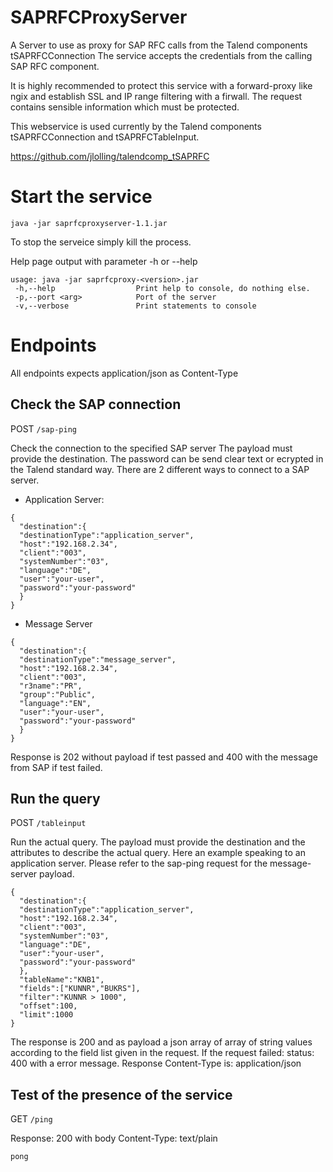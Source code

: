 # SAPRFCProxyServer
A Server to use as proxy for SAP RFC calls from the Talend components tSAPRFCConnection
The service accepts the credentials from the calling SAP RFC component.

It is highly recommended to protect this service with a forward-proxy like ngix and establish SSL and IP range filtering with a firwall.
The request contains sensible information which must be protected.

This webservice is used currently by the Talend components tSAPRFCConnection and tSAPRFCTableInput.

https://github.com/jlolling/talendcomp_tSAPRFC

# Start the service

```java -jar saprfcproxyserver-1.1.jar```

To stop the serveice simply kill the process.

Help page output with parameter -h or --help

```
usage: java -jar saprfcproxy-<version>.jar
 -h,--help                  Print help to console, do nothing else.
 -p,--port <arg>            Port of the server
 -v,--verbose               Print statements to console
```

# Endpoints
All endpoints expects application/json as Content-Type

## Check the SAP connection

POST ```/sap-ping```

Check the connection to the specified SAP server
The payload must provide the destination.
The password can be send clear text or ecrypted in the Talend standard way.
There are 2 different ways to connect to a SAP server.

* Application Server:

```
{
  "destination":{
  "destinationType":"application_server",
  "host":"192.168.2.34",
  "client":"003",
  "systemNumber":"03",
  "language":"DE",
  "user":"your-user",
  "password":"your-password"
  }
}
```

* Message Server

```
{
  "destination":{
  "destinationType":"message_server",
  "host":"192.168.2.34",
  "client":"003",
  "r3name":"PR",
  "group":"Public",
  "language":"EN",
  "user":"your-user",
  "password":"your-password"
  }
}
```

Response is 202 without payload if test passed and 400 with the message from SAP if test failed.

## Run the query

POST ```/tableinput```

Run the actual query.
The payload must provide the destination and the attributes to describe the actual query.
Here an example speaking to an application server. Please refer to the sap-ping request for the message-server payload.

```
{
  "destination":{
  "destinationType":"application_server",
  "host":"192.168.2.34",
  "client":"003",
  "systemNumber":"03",
  "language":"DE",
  "user":"your-user",
  "password":"your-password"
  },
  "tableName":"KNB1",
  "fields":["KUNNR","BUKRS"],
  "filter":"KUNNR > 1000",
  "offset":100,
  "limit":1000
}
```

The response is 200 and as payload a json array of array of string values according to the field list given in the request.
If the request failed: status: 400 with a error message.
Response Content-Type is: application/json

## Test of the presence of the service

GET ```/ping```

Response: 200 with body Content-Type: text/plain

```pong```
